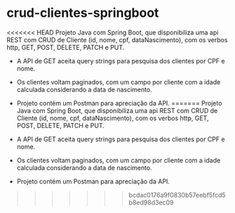 # crud-clientes-springboot
<<<<<<< HEAD
  Projeto Java com Spring Boot, que disponibiliza uma api REST com CRUD de Cliente (id, nome, cpf, dataNascimento), com os verbos http,  GET, POST, DELETE, PATCH e PUT.

* A API de GET aceita query strings para pesquisa dos clientes por CPF e nome.
* Os clientes voltam paginados, com um campo por cliente com a idade calculada considerando a data de nascimento.
* Projeto contém um Postman para apreciação da API.
=======
Projeto Java com Spring Boot, que disponibiliza uma api REST com CRUD de Cliente (id, nome, cpf, dataNascimento), com os verbos http,  GET, POST, DELETE, PATCH e PUT.

* A API de GET aceita query strings para pesquisa dos clientes por CPF e nome.
* Os clientes voltam paginados, com um campo por cliente com a idade calculada considerando a data de nascimento.
* Projeto contém um Postman para apreciação da API.
>>>>>>> bcdac0176a9f0830b57eebf5fcd5b8ed98d3ec09

